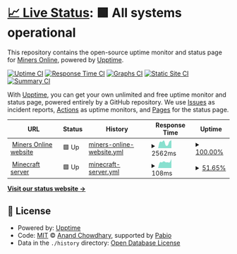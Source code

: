 # [📈 Live Status](https://status.minersonline.uk): <!--live status--> **🟩 All systems operational**

This repository contains the open-source uptime monitor and status page for [Miners Online](https://minersonline.uk), powered by [Upptime](https://github.com/upptime/upptime).

[![Uptime CI](https://github.com/miners-online/status/workflows/Uptime%20CI/badge.svg)](https://github.com/miners-online/status/actions?query=workflow%3A%22Uptime+CI%22)
[![Response Time CI](https://github.com/miners-online/status/workflows/Response%20Time%20CI/badge.svg)](https://github.com/miners-online/status/actions?query=workflow%3A%22Response+Time+CI%22)
[![Graphs CI](https://github.com/miners-online/status/workflows/Graphs%20CI/badge.svg)](https://github.com/miners-online/status/actions?query=workflow%3A%22Graphs+CI%22)
[![Static Site CI](https://github.com/miners-online/status/workflows/Static%20Site%20CI/badge.svg)](https://github.com/miners-online/status/actions?query=workflow%3A%22Static+Site+CI%22)
[![Summary CI](https://github.com/miners-online/status/workflows/Summary%20CI/badge.svg)](https://github.com/miners-online/status/actions?query=workflow%3A%22Summary+CI%22)

With [Upptime](https://upptime.js.org), you can get your own unlimited and free uptime monitor and status page, powered entirely by a GitHub repository. We use [Issues](https://github.com/miners-online/status/issues) as incident reports, [Actions](https://github.com/miners-online/status/actions) as uptime monitors, and [Pages](https://status.minersonline.uk) for the status page.

<!--start: status pages-->
<!-- This summary is generated by Upptime (https://github.com/upptime/upptime) -->
<!-- Do not edit this manually, your changes will be overwritten -->
<!-- prettier-ignore -->
| URL | Status | History | Response Time | Uptime |
| --- | ------ | ------- | ------------- | ------ |
| <img alt="" src="https://icons.duckduckgo.com/ip3/minersonline.uk.ico" height="13"> [Miners Online website](https://minersonline.uk) | 🟩 Up | [miners-online-website.yml](https://github.com/miners-online/status/commits/HEAD/history/miners-online-website.yml) | <details><summary><img alt="Response time graph" src="./graphs/miners-online-website/response-time-week.png" height="20"> 2562ms</summary><br><a href="https://status.minersonline.uk/history/miners-online-website"><img alt="Response time 1052" src="https://img.shields.io/endpoint?url=https%3A%2F%2Fraw.githubusercontent.com%2Fminers-online%2Fstatus%2FHEAD%2Fapi%2Fminers-online-website%2Fresponse-time.json"></a><br><a href="https://status.minersonline.uk/history/miners-online-website"><img alt="24-hour response time 3566" src="https://img.shields.io/endpoint?url=https%3A%2F%2Fraw.githubusercontent.com%2Fminers-online%2Fstatus%2FHEAD%2Fapi%2Fminers-online-website%2Fresponse-time-day.json"></a><br><a href="https://status.minersonline.uk/history/miners-online-website"><img alt="7-day response time 2562" src="https://img.shields.io/endpoint?url=https%3A%2F%2Fraw.githubusercontent.com%2Fminers-online%2Fstatus%2FHEAD%2Fapi%2Fminers-online-website%2Fresponse-time-week.json"></a><br><a href="https://status.minersonline.uk/history/miners-online-website"><img alt="30-day response time 1170" src="https://img.shields.io/endpoint?url=https%3A%2F%2Fraw.githubusercontent.com%2Fminers-online%2Fstatus%2FHEAD%2Fapi%2Fminers-online-website%2Fresponse-time-month.json"></a><br><a href="https://status.minersonline.uk/history/miners-online-website"><img alt="1-year response time 1052" src="https://img.shields.io/endpoint?url=https%3A%2F%2Fraw.githubusercontent.com%2Fminers-online%2Fstatus%2FHEAD%2Fapi%2Fminers-online-website%2Fresponse-time-year.json"></a></details> | <details><summary><a href="https://status.minersonline.uk/history/miners-online-website">100.00%</a></summary><a href="https://status.minersonline.uk/history/miners-online-website"><img alt="All-time uptime 65.16%" src="https://img.shields.io/endpoint?url=https%3A%2F%2Fraw.githubusercontent.com%2Fminers-online%2Fstatus%2FHEAD%2Fapi%2Fminers-online-website%2Fuptime.json"></a><br><a href="https://status.minersonline.uk/history/miners-online-website"><img alt="24-hour uptime 100.00%" src="https://img.shields.io/endpoint?url=https%3A%2F%2Fraw.githubusercontent.com%2Fminers-online%2Fstatus%2FHEAD%2Fapi%2Fminers-online-website%2Fuptime-day.json"></a><br><a href="https://status.minersonline.uk/history/miners-online-website"><img alt="7-day uptime 100.00%" src="https://img.shields.io/endpoint?url=https%3A%2F%2Fraw.githubusercontent.com%2Fminers-online%2Fstatus%2FHEAD%2Fapi%2Fminers-online-website%2Fuptime-week.json"></a><br><a href="https://status.minersonline.uk/history/miners-online-website"><img alt="30-day uptime 99.61%" src="https://img.shields.io/endpoint?url=https%3A%2F%2Fraw.githubusercontent.com%2Fminers-online%2Fstatus%2FHEAD%2Fapi%2Fminers-online-website%2Fuptime-month.json"></a><br><a href="https://status.minersonline.uk/history/miners-online-website"><img alt="1-year uptime 65.16%" src="https://img.shields.io/endpoint?url=https%3A%2F%2Fraw.githubusercontent.com%2Fminers-online%2Fstatus%2FHEAD%2Fapi%2Fminers-online-website%2Fuptime-year.json"></a></details>
| <img alt="" src="https://icons.duckduckgo.com/ip3/null.ico" height="13"> [Minecraft server](local.minersonline.uk) | 🟩 Up | [minecraft-server.yml](https://github.com/miners-online/status/commits/HEAD/history/minecraft-server.yml) | <details><summary><img alt="Response time graph" src="./graphs/minecraft-server/response-time-week.png" height="20"> 108ms</summary><br><a href="https://status.minersonline.uk/history/minecraft-server"><img alt="Response time 118" src="https://img.shields.io/endpoint?url=https%3A%2F%2Fraw.githubusercontent.com%2Fminers-online%2Fstatus%2FHEAD%2Fapi%2Fminecraft-server%2Fresponse-time.json"></a><br><a href="https://status.minersonline.uk/history/minecraft-server"><img alt="24-hour response time 148" src="https://img.shields.io/endpoint?url=https%3A%2F%2Fraw.githubusercontent.com%2Fminers-online%2Fstatus%2FHEAD%2Fapi%2Fminecraft-server%2Fresponse-time-day.json"></a><br><a href="https://status.minersonline.uk/history/minecraft-server"><img alt="7-day response time 108" src="https://img.shields.io/endpoint?url=https%3A%2F%2Fraw.githubusercontent.com%2Fminers-online%2Fstatus%2FHEAD%2Fapi%2Fminecraft-server%2Fresponse-time-week.json"></a><br><a href="https://status.minersonline.uk/history/minecraft-server"><img alt="30-day response time 114" src="https://img.shields.io/endpoint?url=https%3A%2F%2Fraw.githubusercontent.com%2Fminers-online%2Fstatus%2FHEAD%2Fapi%2Fminecraft-server%2Fresponse-time-month.json"></a><br><a href="https://status.minersonline.uk/history/minecraft-server"><img alt="1-year response time 118" src="https://img.shields.io/endpoint?url=https%3A%2F%2Fraw.githubusercontent.com%2Fminers-online%2Fstatus%2FHEAD%2Fapi%2Fminecraft-server%2Fresponse-time-year.json"></a></details> | <details><summary><a href="https://status.minersonline.uk/history/minecraft-server">51.65%</a></summary><a href="https://status.minersonline.uk/history/minecraft-server"><img alt="All-time uptime 51.88%" src="https://img.shields.io/endpoint?url=https%3A%2F%2Fraw.githubusercontent.com%2Fminers-online%2Fstatus%2FHEAD%2Fapi%2Fminecraft-server%2Fuptime.json"></a><br><a href="https://status.minersonline.uk/history/minecraft-server"><img alt="24-hour uptime 46.30%" src="https://img.shields.io/endpoint?url=https%3A%2F%2Fraw.githubusercontent.com%2Fminers-online%2Fstatus%2FHEAD%2Fapi%2Fminecraft-server%2Fuptime-day.json"></a><br><a href="https://status.minersonline.uk/history/minecraft-server"><img alt="7-day uptime 51.65%" src="https://img.shields.io/endpoint?url=https%3A%2F%2Fraw.githubusercontent.com%2Fminers-online%2Fstatus%2FHEAD%2Fapi%2Fminecraft-server%2Fuptime-week.json"></a><br><a href="https://status.minersonline.uk/history/minecraft-server"><img alt="30-day uptime 49.47%" src="https://img.shields.io/endpoint?url=https%3A%2F%2Fraw.githubusercontent.com%2Fminers-online%2Fstatus%2FHEAD%2Fapi%2Fminecraft-server%2Fuptime-month.json"></a><br><a href="https://status.minersonline.uk/history/minecraft-server"><img alt="1-year uptime 51.88%" src="https://img.shields.io/endpoint?url=https%3A%2F%2Fraw.githubusercontent.com%2Fminers-online%2Fstatus%2FHEAD%2Fapi%2Fminecraft-server%2Fuptime-year.json"></a></details>

<!--end: status pages-->

[**Visit our status website →**](https://status.minersonline.uk)

## 📄 License

- Powered by: [Upptime](https://github.com/upptime/upptime)
- Code: [MIT](./LICENSE) © [Anand Chowdhary](https://anandchowdhary.com), supported by [Pabio](https://pabio.com)
- Data in the `./history` directory: [Open Database License](https://opendatacommons.org/licenses/odbl/1-0/)
